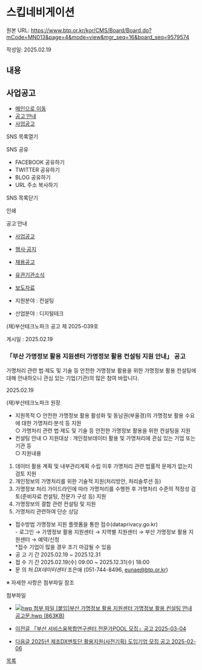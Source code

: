 # 스킵네비게이션

원본 URL: https://www.btp.or.kr/kor/CMS/Board/Board.do?mCode=MN013&page=4&mode=view&mgr_seq=16&board_seq=9579574

작성일: 2025.02.19

## 내용

## 사업공고

  * [메인으로 이동](/kor/Main.do)
  * [공고˙안내](/kor/CMS/Board/Board.do?mCode=MN013)
  * [사업공고](/kor/CMS/Board/Board.do?mCode=MN013)



SNS 목록열기

SNS 공유

  * FACEBOOK 공유하기
  * TWITTER 공유하기
  * BLOG 공유하기
  * URL 주소 복사하기

SNS 목록닫기

인쇄

공고˙안내

  * [ 사업공고 ](/kor/CMS/Board/Board.do?mCode=MN013)
  * [ 행사·공지 ](/kor/CMS/Board/Board.do?mCode=MN018)
  * [ 채용공고 ](/kor/CMS/Board/Board.do?mCode=MN086)
  * [ 유관기관소식 ](/kor/CMS/Board/Board.do?mCode=MN019)
  * [ 보도자료 ](/kor/CMS/Board/Board.do?mCode=MN103)



  * 지원분야 : 컨설팅
  * 산업분야 : 디지털테크



(재)부산테크노파크 공고 제 2025-039호

게시일 : 2025.02.19

###  「부산 가명정보 활용 지원센터 가명정보 활용 컨설팅 지원 안내」 공고 

가명처리 관련 법·제도 및 기술 등 안전한 가명정보 활용을 위한 가명정보 활용 컨설팅에 대해 안내하오니 관심 있는 기업(기관)의 많은 참여 바랍니다.

2025.02.19

(재)부산테크노파크 원장

  * 지원목적 ○ 안전한 가명정보 활용 활성화 및 동남권(부울경)의 가명정보 활용 수요에 대한 가명처리‧분석 등 지원  
○ 가명처리 관련 법·제도 및 기술 등 안전한 가명정보 활용을 위한 컨설팅을 지원
  * 컨설팅 안내 ○ 지원대상 : 개인정보데이터 활용 및 가명처리에 관심 있는 기업 또는 기관 등  
○ 지원내용  
1) 데이터 활용 계획 및 내부관리계획 수립 이후 가명처리 관련 법률적 문제가 없는지 검토 지원  
2) 개인정보의 가명처리를 위한 기술적 지원(처리방안, 처리솔루션 등)  
3) 가명정보 처리 가이드라인에 따라 가명처리를 수행한 후 가명처리 수준의 적정성 검토(준비자료 컨설팅, 전문가 구성 등) 지원  
4) 가명정보의 결합 관련 컨설팅 및 지원  
5) 가명처리 관련하여 단순 상담
  * 접수방법 가명정보 지원 플랫폼을 통한 접수(dataprivacy.go.kr)  
\- 로그인 → 가명정보 활용 지원센터 → 지역별 지원센터 → 부산 가명정보 활용 지원센터 → 예약/신청  
*접수 기업이 많을 경우 조기 마감될 수 있음
  * 공 고 기 간 2025.02.19 ~ 2025.12.31
  * 접 수 기 간 2025.02.19(수) 09:00 ~ 2025.12.31(수) 18:00
  * 문 의 처 _DX데이터센터_ 조은애 (051-744-8496, eunae@btp.or.kr) 



※ 자세한 사항은 첨부파일 참조

첨부파일

  * [ ![hwp 첨부 파일](/resources/_Img/Board/default/ico_hwp.gif) [붙임]부산 가명정보 활용 지원센터 가명정보 활용 컨설팅 안내 공고문.hwp (863KB)  ](/kor/ajx_json/UploadMgr/downloadRun.do?qcode=Qm9hcmQsMjgxNTUsWQ== "새창내려받기")



  * [ 이전글 「부산 서비스융복합연구센터 전문가POOL 모집」공고 2025-03-04  ](?mode=view&board_seq=9579633&mgr_seq=16&mCode=MN013&page=4)
  * [ 다음글 2025년 제조DX멘토단 활용지원(사전기획) 도입기업 모집 공고 2025-02-06  ](?mode=view&board_seq=9579527&mgr_seq=16&mCode=MN013&page=4)



[ 목록 ](?mCode=MN013&page=4&mgr_seq=16&mode=list&mgr_seq=16)
